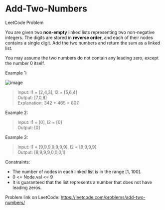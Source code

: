 # Add-Two-Numbers
LeetCode Problem

You are given two **non-empty** linked lists representing two non-negative integers. The digits are stored in **reverse order**, and each of their nodes contains a single digit. Add the two numbers and return the sum as a linked list.

You may assume the two numbers do not contain any leading zero, except the number 0 itself.

 

Example 1:

![image](https://user-images.githubusercontent.com/67537261/173777034-657fdae1-b934-46b5-a025-4e25b002b0cf.png)

> Input: l1 = [2,4,3], l2 = [5,6,4] <br />
> Output: [7,0,8] <br />
> Explanation: 342 + 465 = 807. <br />

Example 2:

> Input: l1 = [0], l2 = [0] <br />
> Output: [0] <br />

Example 3:

> Input: l1 = [9,9,9,9,9,9,9], l2 = [9,9,9,9] <br />
> Output: [8,9,9,9,0,0,0,1] <br />

Constraints:

- The number of nodes in each linked list is in the range [1, 100].
- 0 <= Node.val <= 9
- It is guaranteed that the list represents a number that does not have leading zeros.

Problem link on LeetCode: https://leetcode.com/problems/add-two-numbers/
